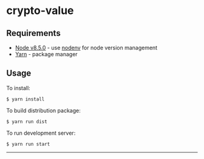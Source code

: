 # crypto-value

## Requirements

* [Node v8.5.0](https://nodejs.org/en/blog/release/v7.8.0/) - use [nodenv](https://github.com/nodenv/nodenv) for node version management
* [Yarn](https://yarnpkg.com) - package manager

## Usage

To install:

```
$ yarn install
```

To build distribution package:
```
$ yarn run dist
```

To run development server:
```
$ yarn run start
```
---

